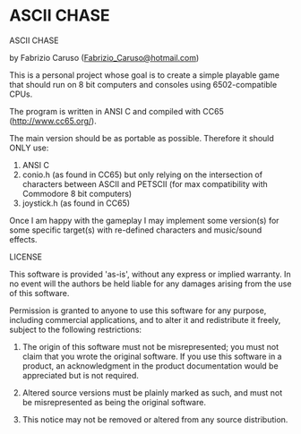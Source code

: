 # ASCII CHASE
ASCII CHASE

by Fabrizio Caruso (Fabrizio_Caruso@hotmail.com)

This is a personal project whose goal is to create a simple playable game that should run
on 8 bit computers and consoles using 6502-compatible CPUs.

The program is written in ANSI C and compiled with CC65 (http://www.cc65.org/).

The main version should be as portable as possible.
Therefore it should ONLY use:
1. ANSI C
2. conio.h (as found in CC65) but only relying on the intersection of characters between ASCII and PETSCII (for max compatibility with Commodore 8 bit computers)
3. joystick.h (as found in CC65)

Once I am happy with the gameplay I may implement some version(s) for some specific target(s) with 
re-defined characters and music/sound effects.


LICENSE

This software is provided 'as-is', without any express or implied warranty.
In no event will the authors be held liable for any damages arising from
the use of this software.

Permission is granted to anyone to use this software for any purpose,
including commercial applications, and to alter it and redistribute it
freely, subject to the following restrictions:

1. The origin of this software must not be misrepresented; you must not
claim that you wrote the original software. If you use this software in
a product, an acknowledgment in the product documentation would be
appreciated but is not required.

2. Altered source versions must be plainly marked as such, and must not
be misrepresented as being the original software.

3. This notice may not be removed or altered from any source distribution.
